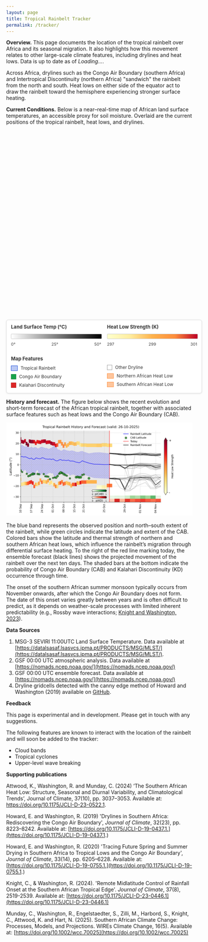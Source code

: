 ```yaml
---
layout: page
title: Tropical Rainbelt Tracker
permalink: /tracker/
---
```


**Overview.** This page documents the location of the tropical rainbelt over Africa and its seasonal migration. It also highlights how this movement relates to other large-scale climate features, including drylines and heat lows. Data is up to date as of *<span id="pageTopDate">Loading…</span>*.

Across Africa, drylines such as the Congo Air Boundary (southern Africa) and Intertropical Discontinuity (northern Africa) "sandwich" the rainbelt from the north and south. Heat lows on either side of the equator act to draw the rainbelt toward the hemisphere experiencing stronger surface heating.

**Current Conditions.** Below is a near–real-time map of African land surface temperatures, an accessible proxy for soil moisture.
Overlaid are the current positions of the tropical rainbelt, heat lows, and drylines.

<link rel="stylesheet" href="https://unpkg.com/leaflet@1.9.4/dist/leaflet.css" crossorigin />
<script src="https://unpkg.com/leaflet@1.9.4/dist/leaflet.js" crossorigin></script>
<script src="https://unpkg.com/pmtiles@3.0.5/dist/pmtiles.js"></script>

<style>

.layer-control {
  background: white;
  border-radius: 5px;
  box-shadow: 0 1px 5px rgba(0,0,0,0.4);
  min-width: 200px;
  overflow: visible;
}

.layer-control-header {
  padding: 8px 10px;
  background: #f8f9fa;
  border-bottom: 1px solid #eee;
  cursor: pointer;
  display: flex;
  align-items: center;
  justify-content: space-between;
  user-select: none;
  transition: background-color 0.2s;
}

.layer-control-header:hover {
  background: #e9ecef;
}

.layer-control-title {
  font-weight: bold;
  font-size: 14px;
  color: #333;
  margin: 0;
}

.layer-control-toggle {
  font-size: 16px;
  color: #666;
  transition: transform 0.3s ease;
}

.layer-control-toggle.collapsed {
  transform: rotate(-90deg);
}

.layer-control-content {
  padding: 10px;
  transition: max-height 0.3s ease-out, opacity 0.3s ease-out;
  overflow: visible;
}

.layer-control-content.collapsed {
  max-height: 0 !important;
  opacity: 0;
  padding-top: 0;
  padding-bottom: 0;
}

.layer-checkbox-control {
  display: flex;
  align-items: center;
  gap: 6px;
  padding: 4px 0;
  cursor: pointer;
  font-size: 11px;
  color: #555;
  user-select: none;
}

.layer-checkbox-control:hover {
  color: #0066cc;
  background-color: #f8f8f8;
  border-radius: 3px;
  padding-left: 4px;
  margin-left: -4px;
}

.layer-checkbox-control input[type="checkbox"] {
  cursor: pointer;
  transform: scale(1.1);
  margin: 0;
}

.layer-control-separator {
  border-top: 1px solid #eee;
  margin: 8px 0;
}

.layer-reset-button {
  width: 100%;
  background: #f8f9fa;
  border: 1px solid #dee2e6;
  padding: 6px 12px;
  border-radius: 4px;
  cursor: pointer;
  font-size: 12px;
  color: #495057;
  transition: all 0.2s;
}

.layer-reset-button:hover {
  background: #e9ecef;
  border-color: #adb5bd;
}

.layer-reset-button:active {
  background: #dee2e6;
}

/* Make sure the control doesn't interfere with map interactions */
.layer-control * {
  pointer-events: auto;
}

/* Optional: Collapsible control for mobile */
@media (max-width: 768px) {
  .layer-control {
    min-width: 180px;
  }
  
  .layer-control-content {
    padding: 8px;
  }
  
  .layer-checkbox-control {
    font-size: 12px;
  }
}
.legend {
  background: white;
  padding: 10px;
  border-radius: 5px;
  box-shadow: 0 2px 5px rgba(0,0,0,0.2);
  margin-top: 1em;
}
.legend-gradient {
  width: 200px;
  height: 20px;
  background: linear-gradient(to right, white 0%, black 100%);
  border: 1px solid #ccc;
  margin: 5px 0;
}
.legend-labels {
  display: flex;
  justify-content: space-between;
  font-size: 12px;
  width: 200px;
}
.info-box {
  position: absolute;
  top: 10px;
  right: 10px;
  background: white;
  padding: 10px;
  border-radius: 5px;
  box-shadow: 0 2px 5px rgba(0,0,0,0.2);
  z-index: 1000;
  max-width: 220px;
  font-size: 12px;
}
.cab-legend-item {
  display: flex;
  align-items: center;
  margin: 5px 0;
  font-size: 12px;
}
.cab-legend-symbol {
  width: 12px;
  height: 8px;
  margin-right: 8px;
  border: 1px solid #16a34a;
  background-color: #16a34a;
}
.rainbelt-legend-symbol {
  width: 16px;
  height: 12px;
  margin-right: 8px;
  border: 1px solid #1d4ed8;
  background-color: rgba(29, 78, 216, 0.3);
}
</style>

<div id="map" style="height: 500px; width: 100%; position: relative;">
</div>

<style>
.map-legend {
  background:#fff; border:1px solid #ddd; border-radius:6px;
  box-shadow:0 1px 4px rgba(0,0,0,.1);
  margin:12px auto 0; padding:10px 12px; font-size:12px; color:#333;
  max-width:600px;
  width:100%;
  display: grid;
  grid-template-columns: 1fr 1fr;
  gap: 16px;
}
.legend-column {
  display: flex;
  flex-direction: column;
}
.map-legend h4 { margin:0 0 6px; font-size:13px; }
.legend-row { display:flex; align-items:center; gap:8px; margin:4px 0; }
.legend-key { flex:0 0 auto; width:16px; height:12px; border:1px solid #888; }
.legend-key.square { width:12px; height:12px; }
.legend-gradient {width: 100%; height: 12px; background: linear-gradient(to right, #ffffff 0%, #000000 100%); border: 1px solid #ccc; border-radius: 2px; }
.legend-ticks { display:flex; justify-content:space-between; font-size:11px; color:#444; margin-top:2px; }

@media (max-width: 500px) {
  .map-legend {
    grid-template-columns: 1fr;
  }
}
</style>

<section class="map-legend">
  <!-- Left Column: Land Surface Temp -->
  <div class="legend-column">
    <h4>Land Surface Temp (°C)</h4>
    <div id="lstGradient" class="legend-gradient"></div>
    <div class="legend-ticks">
      <span id="lstMin">0°</span>
      <span id="lstMid">25°</span>
      <span id="lstMax">50°</span>
    </div>
  </div>

  <!-- Right Column: Heat Low Strength -->
  <div class="legend-column">
    <h4>Heat Low Strength (K)</h4>
    <div class="legend-gradient" style="
      background: linear-gradient(to right,
        rgb(255,255,204) 0%,
        rgb(255,237,160) 25%,
        rgb(254,178,76) 50%,
        rgb(253,141,60) 75%,
        rgb(189,0,38) 100%);
    "></div>
    <div class="legend-ticks">
      <span>297</span>
      <span>299</span>
      <span>301</span>
    </div>
  </div>

  <!-- Map Features - Left Column -->
  <div class="legend-column">
    <h4 style="margin-top:8px;">Map Features</h4>
    <div class="legend-row">
      <span class="legend-key" style="background:rgba(29,78,216,.3); border-color:#1d4ed8;"></span>
      <span>Tropical Rainbelt</span>
    </div>
    <div class="legend-row">
      <span class="legend-key square" style="background:#16a34a; border-color:#15803d;"></span>
      <span>Congo Air Boundary</span>
    </div>
    <div class="legend-row">
      <span class="legend-key square" style="background:#dc2626; border-color:#b91c1c;"></span>
      <span>Kalahari Discontinuity</span>
    </div>
  </div>

  <!-- Map Features - Right Column -->
  <div class="legend-column" style="margin-top:28px;">
    <div class="legend-row">
      <span class="legend-key square" style="background:#ffffff; border-color:#999;"></span>
      <span>Other Dryline</span>
    </div>
    <div class="legend-row">
      <span class="legend-key" style="background:rgba(253,141,60,.5); border-color:rgb(253,141,60);"></span>
      <span>Northern African Heat Low</span>
    </div>
    <div class="legend-row">
      <span class="legend-key" style="background:rgba(253,141,60,.5); border-color:rgb(253,141,60);"></span>
      <span>Southern African Heat Low</span>
    </div>
  </div>
</section>

<script>
document.addEventListener("DOMContentLoaded", async function () {
  const map = L.map('map').setView([0, 20], 3);

  // Base layer
  L.tileLayer('https://tile.openstreetmap.org/{z}/{x}/{y}.png', {
    attribution: '© OpenStreetMap contributors'
  }).addTo(map);

  // Create custom collapsible control for layer toggles
  const layerControl = L.control({ position: 'topright' });

  layerControl.onAdd = function(map) {
    const div = L.DomUtil.create('div', 'leaflet-control leaflet-bar layer-control');
    
    div.innerHTML = `
      <div class="layer-control-header" id="layerControlHeader">
        <div class="layer-control-title">Map Layers</div>
        <div class="layer-control-toggle collapsed" id="layerControlToggle">►</div>
      </div>
      <div class="layer-control-content collapsed" id="layerControlContent">
        <label class="layer-checkbox-control">
          <input type="checkbox" id="toggleLayer" checked>
          <span>Land Surface Temperature</span>
        </label>
        
        <label class="layer-checkbox-control">
          <input type="checkbox" id="toggleRainbelt" checked>
          <span>Tropical Rainbelt</span>
        </label>
        
        <label class="layer-checkbox-control">
          <input type="checkbox" id="toggleCAB" checked>
          <span>Drylines</span>
        </label>
        
        <label class="layer-checkbox-control">
          <input type="checkbox" id="toggleNorthHeatLow" checked>
          <span>Northern African Heat Low</span>
        </label>
        
        <label class="layer-checkbox-control">
          <input type="checkbox" id="toggleSouthHeatLow" checked>
          <span>Southern African Heat Low</span>
        </label>
        
        <div class="layer-control-separator"></div>
        
        <button id="resetView" class="layer-reset-button">Reset View</button>
      </div>
    `;
    
    // Prevent map interaction when clicking on the control
    L.DomEvent.disableClickPropagation(div);
    L.DomEvent.disableScrollPropagation(div);
    
    return div;
  };

  layerControl.addTo(map);

  let temperatureLayer = null;
  const pmtilesUrl = '/tiles/raster.pmtiles';

  async function setPmtilesLastModified() {
    try {
      const headResp = await fetch(pmtilesUrl, { method: 'HEAD' });
      const lastMod = headResp.headers.get('Last-Modified');
      const pageTopEl = document.getElementById('pageTopDate');
      
      if (lastMod) {
        const d = new Date(lastMod);
        const nice = d.toLocaleString('en-GB', {
          timeZone: 'UTC',
          year: 'numeric',
          month: 'short',
          day: '2-digit',
        });
        if (pageTopEl) pageTopEl.textContent = `${nice}`;
      } else {
        if (pageTopEl) pageTopEl.textContent = 'Unavailable';
      }
    } catch (e) {
      console.error('HEAD request failed:', e);
      const pageTopEl = document.getElementById('pageTopDate');
      if (pageTopEl) pageTopEl.textContent = 'Error fetching';
    }
  }
  setPmtilesLastModified();

  try {
    const p = new pmtiles.PMTiles(pmtilesUrl);
    p.getHeader().then(h => console.log('PMTiles header:', h)).catch(console.error);

    temperatureLayer = pmtiles.leafletRasterLayer(p, {
      opacity: 0.9,
      attribution: 'Temperature data: LSA SAF'
    })
      .on('tileerror', (e) => console.error('Tile load error:', e))
      .addTo(map);
  } catch (err) {
    console.error('PMTiles init error:', err);
    const dateInfo = document.getElementById('dateInfo');
    const pageTopDate = document.getElementById('pageTopDate');
    if (dateInfo) dateInfo.textContent = 'Date: Error loading data';
    if (pageTopDate) pageTopDate.textContent = 'Error loading data';
  }

  // Rainbelt overlay
  let rainbeltLayer = null;
  const rainbeltUrl = '/tiles/belt.geojson';
  
  map.createPane('rainbeltPane');
  map.getPane('rainbeltPane').style.zIndex = 420;
    
  async function addRainbelt() {
    try {
      const res = await fetch(rainbeltUrl, { cache: 'no-store' });
      if (!res.ok) throw new Error(`HTTP ${res.status}`);
      const geojson = await res.json();
  
      rainbeltLayer = L.geoJSON(geojson, {
        pane: 'rainbeltPane',
        style: feature => ({
          color: '#1d4ed8',
          weight: 1.5,
          opacity: 0.9,
          fillColor: '#1d4ed8',
          fillOpacity: 0.3
        }),
        onEachFeature: (feature, layer) => {
          const props = feature.properties;
          layer.bindPopup(`
            <strong>Tropical Rainbelt</strong><br>
            Variable: ${props.var}<br>
            Threshold: ${props.threshold}<br>
            Level: ${props.level_hPa} hPa<br>
            Run: ${props.run_date} ${props.run_cycle}Z
          `);
        }
      }).addTo(map);
    } catch (err) {
      console.error('Failed to load belt.geojson:', err);
    }
  }
  addRainbelt();

  // YlOrRd colormap function (Yellow-Orange-Red) - defined once for both heat lows
  function getYlOrRdColor(temp) {
    // Normalize temperature between 297-301K to 0-1 range
    const normalized = Math.max(0, Math.min(1, (temp - 297) / (301 - 297)));
    
    // YlOrRd color interpolation (4 key colors, starting from yellow)
    const colors = [
      { pos: 0.0, r: 255, g: 255, b: 204 },
      { pos: 0.25, r: 255, g: 237, b: 160 },
      { pos: 0.5, r: 254, g: 178, b: 76 },
      { pos: 0.75, r: 253, g: 141, b: 60 },
      { pos: 1.0, r: 189, g: 0, b: 38 }
    ];
    // Find the two colors to interpolate between
    let lower = colors[0];
    let upper = colors[colors.length - 1];
    
    for (let i = 0; i < colors.length - 1; i++) {
      if (normalized >= colors[i].pos && normalized <= colors[i + 1].pos) {
        lower = colors[i];
        upper = colors[i + 1];
        break;
      }
    }
    
    // Interpolate between the two colors
    const range = upper.pos - lower.pos;
    const rangePct = range === 0 ? 0 : (normalized - lower.pos) / range;
    
    const r = Math.round(lower.r + (upper.r - lower.r) * rangePct);
    const g = Math.round(lower.g + (upper.g - lower.g) * rangePct);
    const b = Math.round(lower.b + (upper.b - lower.b) * rangePct);
    
    return `rgb(${r}, ${g}, ${b})`;
  }

  // North heat low overlay
  let northHeatLowLayer = null;
  const northHeatLowUrl = '/tiles/north_heat_low.geojson';

  map.createPane('northHeatLowPane');
  map.getPane('northHeatLowPane').style.zIndex = 421;
    
  async function addNorthHeatLow() {
    try {
      const res = await fetch(northHeatLowUrl, { cache: 'no-store' });
      if (!res.ok) throw new Error(`HTTP ${res.status}`);
      const geojson = await res.json();

      northHeatLowLayer = L.geoJSON(geojson, {
        pane: 'northHeatLowPane',
        style: feature => {
          const temp = feature.properties.temp;
          const color = getYlOrRdColor(temp);
          
          return {
            color: color,
            weight: 1,
            opacity: 0.9,
            fillColor: color,
            fillOpacity: 0.5
          };
        },
        onEachFeature: (feature, layer) => {
          const props = feature.properties;
          layer.bindPopup(`
            <strong>Northern African Heat Low</strong><br>
            Temperature: ${props.temp.toFixed(2)}K<br>
            Level: ${props.level_hPa} hPa<br>
            Run: ${props.run_date} ${props.run_cycle}Z
          `);
        }
      }).addTo(map);
    } catch (err) {
      console.error('Failed to load north_heat_low.geojson:', err);
    }
  }
  addNorthHeatLow();

  // South heat low overlay
  let southHeatLowLayer = null;
  const southHeatLowUrl = '/tiles/south_heat_low.geojson'; 

  map.createPane('southHeatLowPane');
  map.getPane('southHeatLowPane').style.zIndex = 422;
    
  async function addSouthHeatLow() {
    try {
      const res = await fetch(southHeatLowUrl, { cache: 'no-store' });
      if (!res.ok) throw new Error(`HTTP ${res.status}`);
      const geojson = await res.json();

      southHeatLowLayer = L.geoJSON(geojson, {
        pane: 'southHeatLowPane',
        style: feature => {
          const temp = feature.properties.temp;
          const color = getYlOrRdColor(temp);
          
          return {
            color: color,
            weight: 1,
            opacity: 0.9,
            fillColor: color,
            fillOpacity: 0.5
          };
        },
        onEachFeature: (feature, layer) => {
          const props = feature.properties;
          layer.bindPopup(`
            <strong>Southern African Heat Low</strong><br>
            Temperature: ${props.temp.toFixed(2)}K<br>
            Level: ${props.level_hPa} hPa<br>
            Run: ${props.run_date} ${props.run_cycle}Z
          `);
        }
      }).addTo(map);
    } catch (err) {
      console.error('Failed to load south_heat_low.geojson:', err);
    }
  }
  addSouthHeatLow();

  // Congo Air Boundary points
  let cabLayer = null;
  const cabUrl = '{{ "/tiles/drylines.geojson" | relative_url }}';
  
  // Create panes for different sources
  map.createPane('cabPane');
  map.getPane('cabPane').style.zIndex = 435;

  map.createPane('kdPane');
  map.getPane('kdPane').style.zIndex = 430;

  map.createPane('drylinePane');
  map.getPane('drylinePane').style.zIndex = 425;

  // Source configuration
  const sourceConfig = {
    'cab': {
      color: '#16a34a',
      label: 'Congo Air Boundary',
      pane: 'cabPane'
    },
    'kd': {
      color: '#dc2626',
      label: 'Kalahari Discontinuity',
      pane: 'kdPane'
    },
    'dryline': {
      color: '#ffffff',
      label: 'Dryline',
      pane: 'drylinePane'
    },
  };
    
  async function addCABPoints() {
    try {
      const res = await fetch(cabUrl, { cache: 'no-store' });
      if (!res.ok) throw new Error(`HTTP ${res.status}`);
      const geojson = await res.json();

      cabLayer = L.geoJSON(geojson, {
        pointToLayer: function(feature, latlng) {
          const source = feature.properties?.source || 'default';
          const config = sourceConfig[source] || sourceConfig['cab'];
          
          return L.rectangle([
            [latlng.lat - 0.13, latlng.lng - 0.13],
            [latlng.lat + 0.13, latlng.lng + 0.13]
          ], {
            color: config.color,
            weight: 1,
            opacity: 1,
            fillColor: config.color,
            fillOpacity: 0.8,
            pane: config.pane
          });
        },
        onEachFeature: (feature, layer) => {
          const props = feature.properties || {};
          const source = props.source || 'default';
          const config = sourceConfig[source] || sourceConfig['cab'];
          
          let popupContent = `<strong>${config.label}</strong>`;
          
          if (Object.keys(props).length > 0) {
            popupContent += "<br><br>";
            for (const [key, value] of Object.entries(props)) {
              if (value !== null && value !== undefined) {
                popupContent += `<strong>${key}:</strong> ${value}<br>`;
              }
            }
          }
          
          layer.bindPopup(popupContent);
        }
      }).addTo(map);
      
      console.log(`Loaded ${geojson.features?.length || 0} points`);
    } catch (err) {
      console.error('Failed to load geojson:', err);
    }
  }
  addCABPoints();

  // Collapsible control functionality
  let isCollapsed = true;
  
  function toggleLayerControl() {
    const content = document.getElementById('layerControlContent');
    const toggle = document.getElementById('layerControlToggle');
    
    if (!content || !toggle) return;
    
    isCollapsed = !isCollapsed;
    
    if (isCollapsed) {
      content.style.maxHeight = '0px';
      content.classList.add('collapsed');
      toggle.classList.add('collapsed');
      toggle.textContent = '►';
    } else {
      // Calculate natural height
      content.style.maxHeight = 'none';
      const naturalHeight = content.scrollHeight;
      content.style.maxHeight = '0px';
      
      // Force reflow then animate to natural height
      requestAnimationFrame(() => {
        content.style.maxHeight = naturalHeight + 'px';
        content.classList.remove('collapsed');
        toggle.classList.remove('collapsed');
        toggle.textContent = '▼';
      });
    }
  }

  // Controls - Wait for control to be added to DOM
  setTimeout(() => {
    const header = document.getElementById('layerControlHeader');
    const toggleLayerCheckbox = document.getElementById('toggleLayer');
    const toggleCABCheckbox = document.getElementById('toggleCAB');
    const toggleRainbeltCheckbox = document.getElementById('toggleRainbelt');
    const toggleNorthHeatLowCheckbox = document.getElementById('toggleNorthHeatLow');
    const toggleSouthHeatLowCheckbox = document.getElementById('toggleSouthHeatLow');
    const resetButton = document.getElementById('resetView');

    // Add collapse/expand functionality
    if (header) {
      header.addEventListener('click', toggleLayerControl);
    }

    if (toggleLayerCheckbox) {
      toggleLayerCheckbox.addEventListener('change', function() {
        if (!temperatureLayer) return;
        if (this.checked) {
          map.addLayer(temperatureLayer);
        } else {
          map.removeLayer(temperatureLayer);
        }
      });
    }

    if (toggleCABCheckbox) {
      toggleCABCheckbox.addEventListener('change', function() {
        if (!cabLayer) return;
        if (this.checked) {
          map.addLayer(cabLayer);
        } else {
          map.removeLayer(cabLayer);
        }
      });
    }

    if (toggleRainbeltCheckbox) {
      toggleRainbeltCheckbox.addEventListener('change', function() {
        if (!rainbeltLayer) return;
        if (this.checked) {
          map.addLayer(rainbeltLayer);
        } else {
          map.removeLayer(rainbeltLayer);
        }
      });
    }

    if (toggleNorthHeatLowCheckbox) {
      toggleNorthHeatLowCheckbox.addEventListener('change', function() {
        if (!northHeatLowLayer) return;
        if (this.checked) {
          map.addLayer(northHeatLowLayer);
        } else {
          map.removeLayer(northHeatLowLayer);
        }
      });
    }

    if (toggleSouthHeatLowCheckbox) {
      toggleSouthHeatLowCheckbox.addEventListener('change', function() {
        if (!southHeatLowLayer) return;
        if (this.checked) {
          map.addLayer(southHeatLowLayer);
        } else {
          map.removeLayer(southHeatLowLayer);
        }
      });
    }

    if (resetButton) {
      resetButton.addEventListener('click', function() {
        map.setView([0, 20], 3);
      });
    }
  }, 100);

  // Scale + coordinates
  L.control.scale({ position: 'bottomleft' }).addTo(map);

  const coordsControl = L.control({ position: 'bottomright' });
  coordsControl.onAdd = function() {
    const div = L.DomUtil.create('div', 'leaflet-control-attribution leaflet-control');
    div.innerHTML = '<span id="coords">Move mouse to see coordinates</span>';
    return div;
  };
  coordsControl.addTo(map);

  map.on('mousemove', function(e) {
    const coords = document.getElementById('coords');
    if (coords) coords.textContent = `${e.latlng.lat.toFixed(4)}, ${e.latlng.lng.toFixed(4)}`;
  });
});
</script>

**History and forecast.** The figure below shows the recent evolution and short-term forecast of the African tropical rainbelt, together with associated surface features such as heat lows and the Congo Air Boundary (CAB).

![img1](/assets/tracker/history_and_forecast.png)  

The blue band represents the observed position and north–south extent of the rainbelt, while green circles indicate the latitude and extent of the CAB. Colored bars show the latitude and thermal strength of northern and southern African heat lows, which influence the rainbelt’s migration through differential surface heating. To the right of the red line marking today, the ensemble forecast (black lines) shows the projected movement of the rainbelt over the next ten days. The shaded bars at the bottom indicate the probability of Congo Air Boundary (CAB) and Kalahari Discontinuity (KD) occurrence through time.

The onset of the southern African summer monsoon typically occurs from November onwards, after which the Congo Air Boundary does not form. The date of this onset varies greatly between years and is often difficult to predict, as it depends on weather-scale processes with limited inherent predictability (e.g., Rossby wave interactions; [Knight and Washington, 2023](https://journals.ametsoc.org/view/journals/clim/37/8/JCLI-D-23-0446.1.xml)).

**Data Sources**

1. MSG-3 SEVIRI 11:00UTC Land Surface Temperature. Data available at [https://datalsasaf.lsasvcs.ipma.pt/PRODUCTS/MSG/MLST/](https://datalsasaf.lsasvcs.ipma.pt/PRODUCTS/MSG/MLST/).
2. GSF 00:00 UTC atmospheric analysis. Data available at [https://nomads.ncep.noaa.gov/](https://nomads.ncep.noaa.gov/)
2. GSF 00:00 UTC ensemble forecast. Data available at [https://nomads.ncep.noaa.gov/](https://nomads.ncep.noaa.gov/)
3. Dryline gridcells detected with the canny edge method of Howard and Washington (2019) available on [GitHub](https://github.com/EmmaHoward/drylines).

**Feedback**

This page is experimental and in development. Please get in touch with any suggestions.

The following features are known to interact with the location of the rainbelt and will soon be added to the tracker:
- Cloud bands
- Tropical cyclones
- Upper-level wave breaking

**Supporting publications**

Attwood, K., Washington, R. and Munday, C. (2024) ‘The Southern African Heat Low: Structure, Seasonal and Diurnal Variability, and Climatological Trends’, Journal of Climate, 37(10), pp. 3037–3053. Available at: https://doi.org/10.1175/JCLI-D-23-0522.1.

Howard, E. and Washington, R. (2019) 'Drylines in Southern Africa: Rediscovering the Congo Air Boundary', _Journal of Climate_, 32(23), pp. 8223–8242. Available at: [https://doi.org/10.1175/JCLI-D-19-0437.1.](https://doi.org/10.1175/JCLI-D-19-0437.1.)

Howard, E. and Washington, R. (2020) 'Tracing Future Spring and Summer Drying in Southern Africa to Tropical Lows and the Congo Air Boundary', _Journal of Climate_, 33(14), pp. 6205–6228. Available at: [https://doi.org/10.1175/JCLI-D-19-0755.1.](https://doi.org/10.1175/JCLI-D-19-0755.1.)

Knight, C., & Washington, R. (2024). 'Remote Midlatitude Control of Rainfall Onset at the Southern African Tropical Edge'. _Journal of Climate_, 37(8), 2519-2539. Available at: [https://doi.org/10.1175/JCLI-D-23-0446.1](https://doi.org/10.1175/JCLI-D-23-0446.1)

Munday, C., Washington, R., Engelstaedter, S., Zilli, M., Harbord, S., Knight, C., Attwood, K. and Hart, N. (2025). Southern African Climate Change: Processes, Models, and Projections. WIREs Climate Change, 16(5). Available at: [https://doi.org/10.1002/wcc.70025](https://doi.org/10.1002/wcc.70025)
